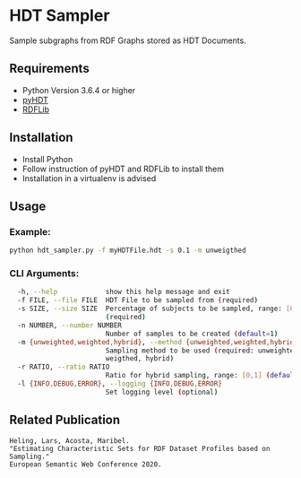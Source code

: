 # HDT Sampler

Sample subgraphs from RDF Graphs stored as HDT Documents.


## Requirements

- Python Version 3.6.4 or higher
- [pyHDT](https://github.com/Callidon/pyHDT)
- [RDFLib](https://github.com/RDFLib/rdflib)

## Installation

- Install Python
- Follow instruction of pyHDT and RDFLib to install them
- Installation in a virtualenv is advised

## Usage

### Example:
```bash
python hdt_sampler.py -f myHDTFile.hdt -s 0.1 -m unweigthed
```

### CLI Arguments:
```bash
  -h, --help            show this help message and exit
  -f FILE, --file FILE  HDT File to be sampled from (required)
  -s SIZE, --size SIZE  Percentage of subjects to be sampled, range: [0,1]
                        (required)
  -n NUMBER, --number NUMBER
                        Number of samples to be created (default=1)
  -m {unweighted,weighted,hybrid}, --method {unweighted,weighted,hybrid}
                        Sampling method to be used (required: unweighted,
                        weigthed, hybrid)
  -r RATIO, --ratio RATIO
                        Ratio for hybrid sampling, range: [0,1] (default=0.5)
  -l {INFO,DEBUG,ERROR}, --logging {INFO,DEBUG,ERROR}
                        Set logging level (optional)
```


## Related Publication
```
Heling, Lars, Acosta, Maribel. 
"Estimating Characteristic Sets for RDF Dataset Profiles based on Sampling." 
European Semantic Web Conference 2020.
```
